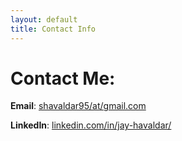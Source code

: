 ```yaml
---
layout: default
title: Contact Info
---
```

# Contact Me:

**Email**: [shavaldar95/at/gmail.com](mailto:shavaldar95@gmail.com)

**LinkedIn**: [linkedin.com/in/jay-havaldar/](https://www.linkedin.com/in/jay-havaldar/)
